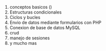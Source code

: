 1. conceptos basicos ()
2. Estructuras condicionales
3. Ciclos y bucles
4. Envio de datos mediante formularios con PHP
5. Conexion de base de datos MySQL
6. crud
7. manejo de sesiones
8. y mucho mas 